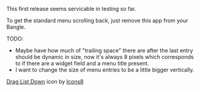 This first release seems servicable in testing so far.

To get the standard menu scrolling back, just remove this app from your Bangle.

TODO:
- Maybe have how much of "trailing space" there are after the last entry should be dynamic in size, now it's always 8 pixels which corresponds to if there are a widget field and a menu title present.
- I want to change the size of menu entries to be a little bigger vertically. 

<a target="_blank" href="https://icons8.com/icon/18714/drag-list-down">Drag List Down</a> icon by <a target="_blank" href="https://icons8.com">Icons8</a>
